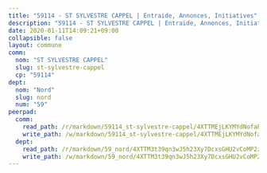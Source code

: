 ```yaml
---
title: "59114 - ST SYLVESTRE CAPPEL | Entraide, Annonces, Initiatives"
description: "59114 - ST SYLVESTRE CAPPEL | Entraide, Annonces, Initiatives"
date: 2020-01-11T14:09:21+09:00
collapsible: false
layout: commune
comm:
  nom: "ST SYLVESTRE CAPPEL"
  slug: st-sylvestre-cappel
  cp: "59114"
dept:
  nom: "Nord"
  slug: nord
  num: "59"
peerpad:
  comm:
    read_path: /r/markdown/59114_st-sylvestre-cappel/4XTTMEjLKYMYdNofaP4TneVHtX1hKaLxBJUC1sdUU38okzMzn
    write_path: /w/markdown/59114_st-sylvestre-cappel/4XTTMEjLKYMYdNofaP4TneVHtX1hKaLxBJUC1sdUU38okzMzn-K3TgU6jbExvcAzAJyZ1PxaEWBZabjH5Myyo5kMya15i7eKQPzPymLLch9JVMmEmsedqC3PFbAt63RNzeKfpDFZA8qGpsUVFNXxUwkCFyqqe3Lrd539S4xo4Mu6HPD9mCNEaGKDAe
  dept:
    read_path: /r/markdown/59_nord/4XTTM3t39qn3wJ5h23Xy7DcxsGHU2vCoMP2z3iS4TUn3TrtdJ
    write_path: /w/markdown/59_nord/4XTTM3t39qn3wJ5h23Xy7DcxsGHU2vCoMP2z3iS4TUn3TrtdJ-K3TgTuZGkuZqXfr6fpmH7pGsMT6ndvZQMyRDze5QBt7XScLWHoBi246kLoDKpTH2Yo4f3AFSSJqGc2ozvNww7qPLqsDjpvahxCbQ6F5znbfjp6kVgaDcTYc9LyhwSfYuCevnvZUQ
---
```


